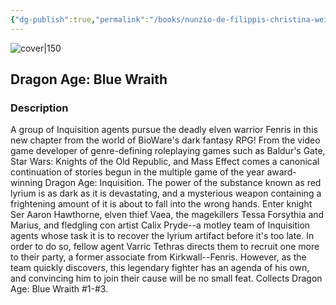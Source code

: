 ```yaml
---
{"dg-publish":true,"permalink":"/books/nunzio-de-filippis-christina-weir-dragon-age-blue-wraith/","title":"\"Dragon Age: Blue Wraith\"","tags":["Fantasy","graphic-novel","video-games"]}
---
```




![cover|150](http://books.google.com/books/content?id=j3j1DwAAQBAJ&printsec=frontcover&img=1&zoom=1&edge=curl&source=gbs_api)

## Dragon Age: Blue Wraith

### Description

A group of Inquisition agents pursue the deadly elven warrior Fenris in this new chapter from the world of BioWare's dark fantasy RPG! From the video game developer of genre-defining roleplaying games such as Baldur's Gate, Star Wars: Knights of the Old Republic, and Mass Effect comes a canonical continuation of stories begun in the multiple game of the year award-winning Dragon Age: Inquisition. The power of the substance known as red lyrium is as dark as it is devastating, and a mysterious weapon containing a frightening amount of it is about to fall into the wrong hands. Enter knight Ser Aaron Hawthorne, elven thief Vaea, the magekillers Tessa Forsythia and Marius, and fledgling con artist Calix Pryde--a motley team of Inquisition agents whose task it is to recover the lyrium artifact before it's too late. In order to do so, fellow agent Varric Tethras directs them to recruit one more to their party, a former associate from Kirkwall--Fenris. However, as the team quickly discovers, this legendary fighter has an agenda of his own, and convincing him to join their cause will be no small feat. Collects Dragon Age: Blue Wraith #1-#3.
```